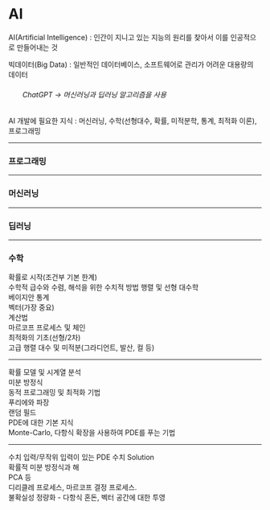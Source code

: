 # AI
AI(Artificial Intelligence) : 인간이 지니고 있는 지능의 원리를 찾아서 이를 인공적으로 만들어내는 것<br>

빅데이터(Big Data) : 일반적인 데이터베이스, 소프트웨어로 관리가 어려운 대용량의 데이터
<h6>　　ChatGPT -> 머신러닝과 딥러닝 알고리즘을 사용</h6>

AI 개발에 필요한 지식 : 머신러닝, 수학(선형대수, 확률, 미적분학, 통계, 최적화 이론), 프로그래밍  <br>
<hr>
<h3>프로그래밍</h3>

<hr>
<h3>머신러닝</h3>

<hr>
<h3>딥러닝</h3>



<hr>
<h3>수학</h3>
확률로 시작(조건부 기본 한계) <br>
수학적 급수와 수렴, 해석을 위한 수치적 방법 행렬 및 선형 대수학 <br>
베이지안 통계 <br>
벡터(가장 중요) <br>
계산법 <br>
마르코프 프로세스 및 체인 <br>
최적화의 기초(선형/2차) <br>
고급 행렬 대수 및 미적분(그라디언트, 발산, 컬 등) <br>

<hr>

확률 모델 및 시계열 분석 <br>
미분 방정식 <br>
동적 프로그래밍 및 최적화 기법 <br>
푸리에와 파장 <br>
랜덤 필드 <br>
PDE에 대한 기본 지식 <br>
Monte-Carlo, 다항식 확장을 사용하여 PDE를 푸는 기법 <br>

<hr>

수치 입력/무작위 입력이 있는 PDE 수치 Solution <br>
확률적 미분 방정식과 해 <br>
PCA 등 <br>
디리클레 프로세스, 마르코프 결정 프로세스. <br>
불확실성 정량화 - 다항식 혼돈, 벡터 공간에 대한 투영 <br>

